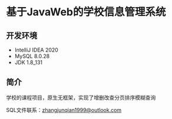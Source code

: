 # 基于JavaWeb的学校信息管理系统
## 开发环境
+ IntelliJ IDEA 2020
+ MySQL 8.0.28
+ JDK 1.8_131
## 简介
学校的课程项目，原生无框架，实现了增删改查分页排序模糊查询

SQL文件联系：zhangjunqian1999@outlook.com